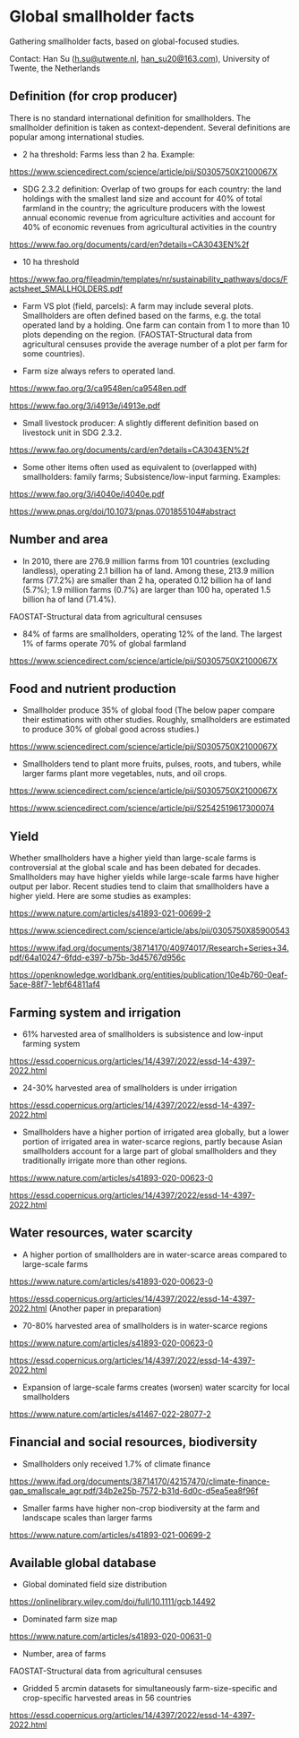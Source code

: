 # Global smallholder facts
Gathering smallholder facts, based on global-focused studies.

Contact: Han Su (h.su@utwente.nl, han_su20@163.com), University of Twente, the Netherlands

## Definition (for crop producer)

There is no standard international definition for smallholders. The smallholder definition is taken as context-dependent. Several definitions are popular among international studies. 

- 2 ha threshold: Farms less than 2 ha. Example:

https://www.sciencedirect.com/science/article/pii/S0305750X2100067X
- SDG 2.3.2 definition: Overlap of two groups for each country: the land holdings with the smallest land size and account for 40% of total farmland in the country; the agriculture producers with the lowest annual economic revenue from agriculture activities and account for 40% of economic revenues from agricultural activities in the country

https://www.fao.org/documents/card/en?details=CA3043EN%2f

- 10 ha threshold

https://www.fao.org/fileadmin/templates/nr/sustainability_pathways/docs/Factsheet_SMALLHOLDERS.pdf

- Farm VS plot (field, parcels): A farm may include several plots. Smallholders are often defined based on the farms, e.g. the total operated land by a holding. One farm can contain from 1 to more than 10 plots depending on the region. (FAOSTAT-Structural data from agricultural censuses provide the average number of a plot per farm for some countries). 

- Farm size always refers to operated land.

https://www.fao.org/3/ca9548en/ca9548en.pdf 

https://www.fao.org/3/i4913e/i4913e.pdf

- Small livestock producer: A slightly different definition based on livestock unit in SDG 2.3.2.

https://www.fao.org/documents/card/en?details=CA3043EN%2f

- Some other items often used as equivalent to (overlapped with) smallholders: family farms; Subsistence/low-input farming. Examples:

https://www.fao.org/3/i4040e/i4040e.pdf

https://www.pnas.org/doi/10.1073/pnas.0701855104#abstract

## Number and area
- In 2010, there are 276.9 million farms from 101 countries (excluding landless), operating 2.1 billion ha of land. Among these, 213.9 million farms (77.2%) are smaller than 2 ha, operated 0.12 billion ha of land (5.7%); 1.9 million farms (0.7%) are larger than 100 ha, operated 1.5 billion ha of land (71.4%).

FAOSTAT-Structural data from agricultural censuses

- 84% of farms are smallholders, operating 12% of the land. The largest 1% of farms operate 70% of global farmland

https://www.sciencedirect.com/science/article/pii/S0305750X2100067X

## Food and nutrient production
- Smallholder produce 35% of global food (The below paper compare their estimations with other studies. Roughly, smallholders are estimated to produce 30% of global good across studies.)

https://www.sciencedirect.com/science/article/pii/S0305750X2100067X

- Smallholders tend to plant more fruits, pulses, roots, and tubers, while larger farms plant more vegetables, nuts, and oil crops.

https://www.sciencedirect.com/science/article/pii/S0305750X2100067X

https://www.sciencedirect.com/science/article/pii/S2542519617300074

## Yield
Whether smallholders have a higher yield than large-scale farms is controversial at the global scale and has been debated for decades. Smallholders may have higher yields while large-scale farms have higher output per labor. Recent studies tend to claim that smallholders have a higher yield. Here are some studies as examples:

https://www.nature.com/articles/s41893-021-00699-2

https://www.sciencedirect.com/science/article/abs/pii/0305750X85900543

https://www.ifad.org/documents/38714170/40974017/Research+Series+34.pdf/64a10247-6fdd-e397-b75b-3d45767d956c

https://openknowledge.worldbank.org/entities/publication/10e4b760-0eaf-5ace-88f7-1ebf64811af4

## Farming system and irrigation
- 61% harvested area of smallholders is subsistence and low-input farming system 

https://essd.copernicus.org/articles/14/4397/2022/essd-14-4397-2022.html

- 24-30% harvested area of smallholders is under irrigation

https://essd.copernicus.org/articles/14/4397/2022/essd-14-4397-2022.html

- Smallholders have a higher portion of irrigated area globally, but a lower portion of irrigated area in water-scarce regions, partly because Asian smallholders account for a large part of global smallholders and they traditionally irrigate more than other regions.

https://www.nature.com/articles/s41893-020-00623-0

https://essd.copernicus.org/articles/14/4397/2022/essd-14-4397-2022.html

## Water resources, water scarcity

- A higher portion of smallholders are in water-scarce areas compared to large-scale farms

https://www.nature.com/articles/s41893-020-00623-0

https://essd.copernicus.org/articles/14/4397/2022/essd-14-4397-2022.html
(Another paper in preparation)

- 70-80% harvested area of smallholders is in water-scarce regions

https://www.nature.com/articles/s41893-020-00623-0

https://essd.copernicus.org/articles/14/4397/2022/essd-14-4397-2022.html

- Expansion of large-scale farms creates (worsen) water scarcity for local smallholders

https://www.nature.com/articles/s41467-022-28077-2

## Financial and social resources, biodiversity
- Smallholders only received 1.7% of climate finance

https://www.ifad.org/documents/38714170/42157470/climate-finance-gap_smallscale_agr.pdf/34b2e25b-7572-b31d-6d0c-d5ea5ea8f96f

- Smaller farms have higher non-crop biodiversity at the farm and landscape scales than larger farms

https://www.nature.com/articles/s41893-021-00699-2


## Available global database

- Global dominated field size distribution

https://onlinelibrary.wiley.com/doi/full/10.1111/gcb.14492
- Dominated farm size map

https://www.nature.com/articles/s41893-020-00631-0
- Number, area of farms

FAOSTAT-Structural data from agricultural censuses
- Gridded 5 arcmin datasets for simultaneously farm-size-specific and crop-specific harvested areas in 56 countries 

https://essd.copernicus.org/articles/14/4397/2022/essd-14-4397-2022.html


